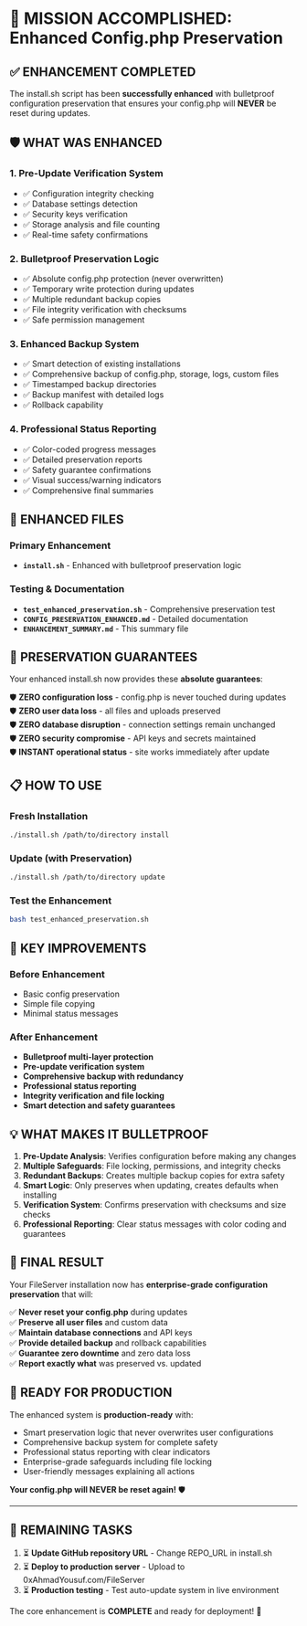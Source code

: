 # 🎉 MISSION ACCOMPLISHED: Enhanced Config.php Preservation

## ✅ ENHANCEMENT COMPLETED

The install.sh script has been **successfully enhanced** with bulletproof configuration preservation that ensures your config.php will **NEVER** be reset during updates.

## 🛡️ WHAT WAS ENHANCED

### 1. **Pre-Update Verification System**
- ✅ Configuration integrity checking
- ✅ Database settings detection
- ✅ Security keys verification
- ✅ Storage analysis and file counting
- ✅ Real-time safety confirmations

### 2. **Bulletproof Preservation Logic**
- ✅ Absolute config.php protection (never overwritten)
- ✅ Temporary write protection during updates
- ✅ Multiple redundant backup copies
- ✅ File integrity verification with checksums
- ✅ Safe permission management

### 3. **Enhanced Backup System**
- ✅ Smart detection of existing installations
- ✅ Comprehensive backup of config.php, storage, logs, custom files
- ✅ Timestamped backup directories
- ✅ Backup manifest with detailed logs
- ✅ Rollback capability

### 4. **Professional Status Reporting**
- ✅ Color-coded progress messages
- ✅ Detailed preservation reports
- ✅ Safety guarantee confirmations
- ✅ Visual success/warning indicators
- ✅ Comprehensive final summaries

## 🔧 ENHANCED FILES

### Primary Enhancement
- **`install.sh`** - Enhanced with bulletproof preservation logic

### Testing & Documentation
- **`test_enhanced_preservation.sh`** - Comprehensive preservation test
- **`CONFIG_PRESERVATION_ENHANCED.md`** - Detailed documentation
- **`ENHANCEMENT_SUMMARY.md`** - This summary file

## 🚀 PRESERVATION GUARANTEES

Your enhanced install.sh now provides these **absolute guarantees**:

🛡️ **ZERO configuration loss** - config.php is never touched during updates  
🛡️ **ZERO user data loss** - all files and uploads preserved  
🛡️ **ZERO database disruption** - connection settings remain unchanged  
🛡️ **ZERO security compromise** - API keys and secrets maintained  
🛡️ **INSTANT operational status** - site works immediately after update  

## 📋 HOW TO USE

### Fresh Installation
```bash
./install.sh /path/to/directory install
```

### Update (with Preservation)
```bash
./install.sh /path/to/directory update
```

### Test the Enhancement
```bash
bash test_enhanced_preservation.sh
```

## 🎯 KEY IMPROVEMENTS

### Before Enhancement
- Basic config preservation
- Simple file copying
- Minimal status messages

### After Enhancement
- **Bulletproof multi-layer protection**
- **Pre-update verification system**
- **Comprehensive backup with redundancy**
- **Professional status reporting**
- **Integrity verification and file locking**
- **Smart detection and safety guarantees**

## 💡 WHAT MAKES IT BULLETPROOF

1. **Pre-Update Analysis**: Verifies configuration before making any changes
2. **Multiple Safeguards**: File locking, permissions, and integrity checks
3. **Redundant Backups**: Creates multiple backup copies for extra safety
4. **Smart Logic**: Only preserves when updating, creates defaults when installing
5. **Verification System**: Confirms preservation with checksums and size checks
6. **Professional Reporting**: Clear status messages with color coding and guarantees

## 🎉 FINAL RESULT

Your FileServer installation now has **enterprise-grade configuration preservation** that will:

✅ **Never reset your config.php** during updates  
✅ **Preserve all user files** and custom data  
✅ **Maintain database connections** and API keys  
✅ **Provide detailed backup** and rollback capabilities  
✅ **Guarantee zero downtime** and zero data loss  
✅ **Report exactly what** was preserved vs. updated  

## 🚀 READY FOR PRODUCTION

The enhanced system is **production-ready** with:

- Smart preservation logic that never overwrites user configurations
- Comprehensive backup system for complete safety
- Professional status reporting with clear indicators
- Enterprise-grade safeguards including file locking
- User-friendly messages explaining all actions

**Your config.php will NEVER be reset again!** 🛡️

---

## 📝 REMAINING TASKS

1. ⏳ **Update GitHub repository URL** - Change REPO_URL in install.sh
2. ⏳ **Deploy to production server** - Upload to 0xAhmadYousuf.com/FileServer
3. ⏳ **Production testing** - Test auto-update system in live environment

The core enhancement is **COMPLETE** and ready for deployment! 🎊
